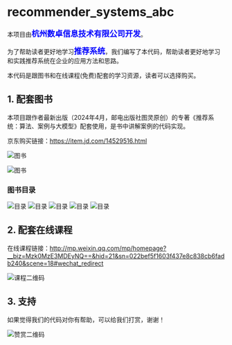 # recommender_systems_abc

本项目由<font size="4" color="blue">**杭州数卓信息技术有限公司开发**</font>。

为了帮助读者更好地学习<font size="4" color="blue">**推荐系统**</font>，我们编写了本代码，帮助读者更好地学习和实践推荐系统在企业的应用方法和思路。


本代码是跟图书和在线课程(免费)配套的学习资源，读者可以选择购买。


## 1. 配套图书

本项目跟作者最新出版（2024年4月，邮电出版社图灵原创）的专著《推荐系统：算法、案例与大模型》配套使用，是书中讲解案例的代码实现。

京东购买链接：https://item.jd.com/14529516.html

![图书](./book/推荐系统-效果图大图.jpg)

![图书](./book/海报.png)


### 图书目录
![目录](./book/目录导图/1.png)
![目录](./book/目录导图/2.png)
![目录](./book/目录导图/3.png)
![目录](./book/目录导图/4.png)
![目录](./book/目录导图/5.png)


## 2. 配套在线课程
在线课程链接：http://mp.weixin.qq.com/mp/homepage?__biz=Mzk0MzE3MDEyNQ==&hid=21&sn=022bef5f1603f437e8c838cb6fadb240&scene=18#wechat_redirect

![课程二维码](./course/推荐系统.png)


## 3. 支持
如果觉得我们的代码对你有帮助，可以给我们打赏，谢谢！

![赞赏二维码](./img/赞赏二维码.jpg)
